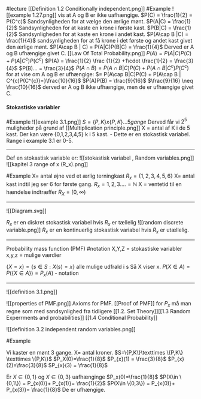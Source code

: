 #lecture 
[[Definition 1.2 Conditionally independent.png]]
#Example 
![[example 1.27.png]]
vis at A og B er ikke uafhængige.
$P(C) = \frac{1}{2} = P(C^c)$ Sandsynligheden for at vælge den ærlige mønt.
$P(A|C) = \frac{1}{2}$ Sandsynligheden for at kaste en krone i første kast.
$P(B|C) = \frac{1}{2}$ Sandsynligheden for at kaste en krone i andet kast.
$P(A\cap B |C) = \frac{1}{4}$ sandsynligheden for at få krone i det første og andet kast givet den ærlige mønt.
$P(A\cap B | C) = P(A|C)P(B|C) = \frac{1}{4}$ Derved er A og B ufhængige givet C.
[[Law Of Total Probability.png]] 
$P(A)= P(A|C)P(C) + P(A|C^{c})P(C^{c})$ 
$P(A) = \frac{1}{2} \frac {1}{2} +1\cdot \frac{1}{2} = \frac{3}{4}$
$P(B)... = \frac{3}{4}$
$P(A\cap B) = P(A\cap B|C)P(C) + P(A\cap B | C^c)P(C^c)$ for at vise om A og B er ufhængige:
				$= P(A\cap B|C)P(C) + P(A\cap B | C^{c)P(C^{c)}=}\frac{10}{16}$
$P(A)P(B) = \frac{9}{16}$
$\frac{9}{16} \neq \frac{10}{16}$ derved er A og B ikke ufhængige, men de er ufhængige givet C.

#### Stokastiske variabler



#Example 
![[example 3.1.png]]
$S = \{ P,K\} x \{ P,K\} ... 5 gange$
Derved får vi $2^5$ muligheder på grund af [[Multiplication principle.png]]
X = antal af K i de 5 kast.
Der kan være {0,1,2,3,4,5} k i 5 kast. - Dette er en stokastisk variabel.
Range i example 3.1 er 0-5.

___

Def en stokastisk variable er:
![[stokastisk variabel , Random variables.png]]
![[kapitel 3 range of x (R_x).png]]

#Example 
X= antal øjne ved et ærlig terningkast
$R_{x}=\{1,2,3,4,5,6\}$
X= antal kast indtil jeg ser 6 for første gang.
$R_{x}= {1,2,3....} = \mathbb{N}$
X = ventetid til en hændelse indtræffer
$R_{X}=[0,\infty)$ 
___

![[Diagram.svg]]

$R_{x}$ er en diskret stokastisk variabel hvis $R_x$ er tællelig
![[random discrete variable.png]]
$R_x$ er en kontinuerlig stokastisk variabel hvis $R_x$ er utællelig.

---

Probability mass function (PMF)
#notation
X,Y,Z = stokastiske variabler
x,y,z = mulige værdier

$\{X=x\} = \{s \in S : X(s) =x\}$
alle mulige udfrald i s Så X viser x.
$P(X\in A) = P(\{X\in A\}) = P_x(A)$ - notation
____
![[definition 3.1.png]]

![[properties of PMF.png]]
Axioms for PMF. [[Proof of PMF]]
for $P_x$ må man regne som med sandsynlighed fra tidligere [[1.2. Set Theory]][[1.3 Random Experrments and probabilities]] [[1.4 Conditional Probability]]


![[definition 3.2 independent random variables.png]]

#Example 

Vi kaster en mønt 3 gange.
X= antal kroner.
$S=\{P,K\}\texttimes \{P,K\} \texttimes \{P,K\}$
$P_X(0)=\frac{1}{8}$
$P_{x}(1) = \frac{3}{8}$
$P_{x}(2)=\frac{3}{8}$
$P_{x}(3) = \frac{1}{8}$

Er $X \in \{0,1\}$ og $X \in \{0,3\}$ uafhænginge
$P_x(0)=\frac{1}{8}$ 
 $P(X\in \{0,1\}) = P_{x(0)}+ P_{x(1)}= \frac{1}{2}$
 $P(X\in \{0,3\}) = P_{x(0)}+ P_{x(3)}= \frac{1}{8}$
 De er ufhængige.








